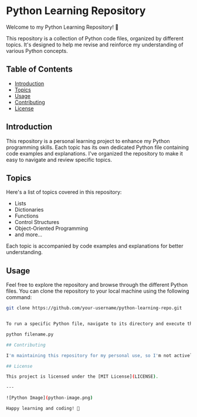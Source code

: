# Python Learning Repository

Welcome to my Python Learning Repository! 🐍

This repository is a collection of Python code files, organized by different topics. It's designed to help me revise and reinforce my understanding of various Python concepts.

## Table of Contents

- [Introduction](#introduction)
- [Topics](#topics)
- [Usage](#usage)
- [Contributing](#contributing)
- [License](#license)

## Introduction

This repository is a personal learning project to enhance my Python programming skills. Each topic has its own dedicated Python file containing code examples and explanations. I've organized the repository to make it easy to navigate and review specific topics.

## Topics

Here's a list of topics covered in this repository:

- Lists
- Dictionaries
- Functions
- Control Structures
- Object-Oriented Programming
- and more...

Each topic is accompanied by code examples and explanations for better understanding.

## Usage

Feel free to explore the repository and browse through the different Python files. You can clone the repository to your local machine using the following command:

```bash
git clone https://github.com/your-username/python-learning-repo.git


To run a specific Python file, navigate to its directory and execute the file using the Python interpreter:

python filename.py

## Contributing

I'm maintaining this repository for my personal use, so I'm not actively seeking contributions. However, if you find any issues or errors in the code or explanations, feel free to open an issue or submit a pull request.

## License

This project is licensed under the [MIT License](LICENSE).

---

![Python Image](python-image.png)

Happy learning and coding! 🚀

